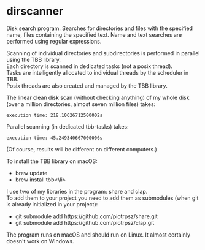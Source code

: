 # dirscanner
Disk search program. Searches for directories and files with the specified name,
files containing the specified text. Name and text searches are performed using regular expressions.<br>

Scanning of individual directories and subdirectories is performed in parallel using the TBB library.<br>
Each directory is scanned in dedicated tasks (not a posix thread).<br>
Tasks are intelligently allocated to individual threads by the scheduler in TBB.<br>
Posix threads are also created and managed by the TBB library.<br>

The linear clean disk scan (without checking anything) of my whole disk <br>
(over a million directories, almost seven million files) takes:
```
execution time: 218.10626712500002s
```
Parallel scanning (in dedicated tbb-tasks) takes:
```
execution time: 45.249340667000006s
```
(Of course, results will be different on different computers.)

To install the TBB library on macOS: 
<ul>
    <li>brew update</li>
    <li>brew install tbb<\li>
</ul>

I use two of my libraries in the program: share and clap.<br>
To add them to your project you need to add them as submodules (when git is already initialized in your project):
<ul>
    <li>git submodule add https://github.com/piotrpsz/share.git</li>
    <li>git submodule add https://github.com/piotrpsz/clap.git</li>
</ul>
The program runs on macOS and should run on Linux. It almost certainly doesn't work on Windows.

